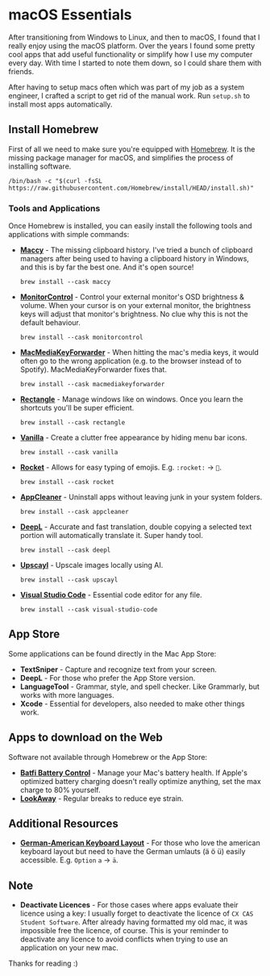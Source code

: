 # macOS Essentials
After transitioning from Windows to Linux, and then to macOS, I found that I really enjoy using the macOS platform. Over the years I found some pretty cool apps that add useful functionality or simplify how I use my computer every day. With time I started to note them down, so I could share them with friends.

After having to setup macs often which was part of my job as a system engineer, I crafted a script to get rid of the manual work. Run `setup.sh` to install most apps automatically.

## Install Homebrew

First of all we need to make sure you're equipped with [Homebrew](https://brew.sh). It is the missing package manager for macOS, and simplifies the process of installing software. 
```
/bin/bash -c "$(curl -fsSL https://raw.githubusercontent.com/Homebrew/install/HEAD/install.sh)"
```

### Tools and Applications

Once Homebrew is installed, you can easily install the following tools and applications with simple commands:


- **[Maccy](https://maccy.app)** - The missing clipboard history. I've tried a bunch of clipboard managers after being used to having a clipboard history in Windows, and this is by far the best one. And it's open source!
    ```
    brew install --cask maccy
    ```
- **[MonitorControl](https://monitorcontrol.app)** - Control your external monitor's OSD brightness & volume. When your cursor is on your external monitor, the brightness keys will adjust that monitor's brightness. No clue why this is not the default behaviour.
    ```
    brew install --cask monitorcontrol
    ```
- **[MacMediaKeyForwarder](https://github.com/quentinlesceller/macmediakeyforwarder)** - When hitting the mac's media keys, it would often go to the wrong application (e.g. to the browser instead of to Spotify). MacMediaKeyForwarder fixes that.
    ```
    brew install --cask macmediakeyforwarder
    ```
- **[Rectangle](https://rectangleapp.com)** - Manage windows like on windows. Once you learn the shortcuts you'll be super efficient.
    ```
    brew install --cask rectangle
    ```
- **[Vanilla](https://matthewpalmer.net/vanilla/)** - Create a clutter free appearance by hiding menu bar icons.
    ```
    brew install --cask vanilla
    ```
- **[Rocket](https://matthewpalmer.net/rocket/)** - Allows for easy typing of emojis. E.g. `:rocket:` →  `🚀`.
    ```
    brew install --cask rocket
    ```
- **[AppCleaner](https://freemacsoft.net/appcleaner/)** - Uninstall apps without leaving junk in your system folders.
    ```
    brew install --cask appcleaner
    ```
- **[DeepL](https://www.deepl.com/en/macos-app/)** - Accurate and fast translation, double copying a selected text portion will automatically translate it. Super handy tool.
    ```
    brew install --cask deepl
    ```
- **[Upscayl](https://www.upscayl.org)** - Upscale images locally using AI.
    ```
    brew install --cask upscayl
    ```
- **[Visual Studio Code](https://code.visualstudio.com)** - Essential code editor for any file.
    ```
    brew install --cask visual-studio-code
    ```

## App Store

Some applications can be found directly in the Mac App Store:

- **TextSniper** - Capture and recognize text from your screen.
- **DeepL** - For those who prefer the App Store version.
- **LanguageTool** - Grammar, style, and spell checker. Like Grammarly, but works with more languages. 
- **Xcode** - Essential for developers, also needed to make other things work.

## Apps to download on the Web

Software not available through Homebrew or the App Store:

- **[Batfi Battery Control](https://micropixels.software/apps/batfi)** - Manage your Mac's battery health. If Apple's optimized battery charging doesn't really optimize anything, set the max charge to 80% yourself.
- **[LookAway](https://lookaway.app/)** - Regular breaks to reduce eye strain. 

## Additional Resources

- **[German-American Keyboard Layout](https://github.com/patrick-zippenfenig/us-with-german-umlauts)** - For those who love the american keyboard layout but need to have the German umlauts (ä ö ü) easily accessible. E.g. `Option` `a` → `ä`.

## Note

- **Deactivate Licences** - For those cases where apps evaluate their licence using a key: I usually forget to deactivate the licence of `CX CAS Student Software`. After already having formatted my old mac, it was impossible free the licence, of course. This is your reminder to deactivate any licence to avoid conflicts when trying to use an application on your new mac.

Thanks for reading :)
